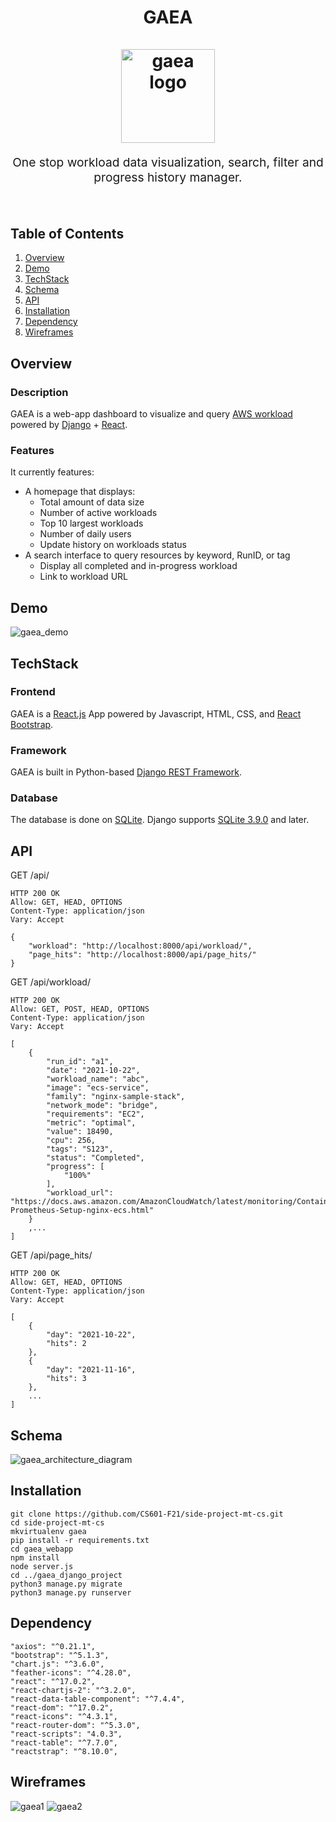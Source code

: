 <h1 align="center">
  GAEA
  <br>
  <br>
  
 <img src="https://user-images.githubusercontent.com/60201466/170534252-4eef40ba-328e-471b-bc21-5d00a6e83d8d.png" alt="gaea logo" title="gaea logo" width="150">

</h1>
<p align="center" style="font-size: 1.2rem;">One stop workload data visualization, search, filter and progress history manager.</p>
<br>

## Table of Contents
1. [Overview](#Overview)
2. [Demo](#Demo)
3. [TechStack](#TechStack)
4. [Schema](#Schema)
5. [API](#API)
6. [Installation](#Installation)
7. [Dependency](#Dependency)
8. [Wireframes](#Wireframes)

## Overview
### Description
GAEA is a web-app dashboard to visualize and query [AWS workload](https://docs.aws.amazon.com/wellarchitected/latest/userguide/workloads.html) powered by [Django](https://www.djangoproject.com/) + [React](https://reactjs.org/).

### Features

It currently features:

- A homepage that displays:
    - Total amount of data size
    - Number of active workloads
    - Top 10 largest workloads
    - Number of daily users
    - Update history on workloads status
- A search interface to query resources by keyword, RunID, or tag
    - Display all completed and in-progress workload
    - Link to workload URL

## Demo
![gaea_demo](https://user-images.githubusercontent.com/60201466/144822821-18c3c8a9-991c-442e-bfa4-086c0b8dac32.gif)

## TechStack
### Frontend
GAEA is a [React.js](https://reactjs.org/) App powered by Javascript, HTML, CSS, and [React Bootstrap](https://react-bootstrap.github.io/).

### Framework
GAEA is built in Python-based [Django REST Framework](https://www.django-rest-framework.org/).

### Database
The database is done on [SQLite](https://docs.python.org/3/library/sqlite3.html#module-sqlite3). Django supports [SQLite 3.9.0](https://docs.djangoproject.com/en/3.2/ref/databases/#sqlite-notes) and later.

## API

GET /api/
```
HTTP 200 OK
Allow: GET, HEAD, OPTIONS
Content-Type: application/json
Vary: Accept

{
    "workload": "http://localhost:8000/api/workload/",
    "page_hits": "http://localhost:8000/api/page_hits/"
}
```

GET /api/workload/
```
HTTP 200 OK
Allow: GET, POST, HEAD, OPTIONS
Content-Type: application/json
Vary: Accept

[
    {
        "run_id": "a1",
        "date": "2021-10-22",
        "workload_name": "abc",
        "image": "ecs-service",
        "family": "nginx-sample-stack",
        "network_mode": "bridge",
        "requirements": "EC2",
        "metric": "optimal",
        "value": 18490,
        "cpu": 256,
        "tags": "S123",
        "status": "Completed",
        "progress": [
            "100%"
        ],
        "workload_url": "https://docs.aws.amazon.com/AmazonCloudWatch/latest/monitoring/ContainerInsights-Prometheus-Setup-nginx-ecs.html"
    }
    ,...
]
```

GET /api/page_hits/
```
HTTP 200 OK
Allow: GET, HEAD, OPTIONS
Content-Type: application/json
Vary: Accept

[
    {
        "day": "2021-10-22",
        "hits": 2
    },
    {
        "day": "2021-11-16",
        "hits": 3
    },
    ...
]
```
## Schema 

![gaea_architecture_diagram](https://user-images.githubusercontent.com/60201466/144817870-aa948fd1-bffc-43aa-b770-5320720a64bd.jpg)


## Installation

```
git clone https://github.com/CS601-F21/side-project-mt-cs.git
cd side-project-mt-cs
mkvirtualenv gaea
pip install -r requirements.txt
cd gaea_webapp
npm install
node server.js
cd ../gaea_django_project
python3 manage.py migrate
python3 manage.py runserver
```

## Dependency
```
"axios": "^0.21.1",
"bootstrap": "^5.1.3",
"chart.js": "^3.6.0",
"feather-icons": "^4.28.0",
"react": "^17.0.2",
"react-chartjs-2": "^3.2.0",
"react-data-table-component": "^7.4.4",
"react-dom": "^17.0.2",
"react-icons": "^4.3.1",
"react-router-dom": "^5.3.0",
"react-scripts": "4.0.3",
"react-table": "^7.7.0",
"reactstrap": "^8.10.0",
```

## Wireframes
![gaea1](https://user-images.githubusercontent.com/60201466/138014716-9162be01-db68-4349-b246-8f4160425d88.jpg)
![gaea2](https://user-images.githubusercontent.com/60201466/138014722-b793f975-f480-40b4-98ba-bfdd7b563e43.jpg)
